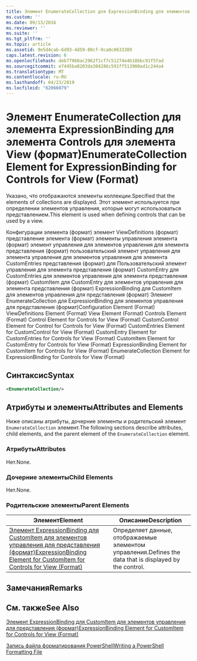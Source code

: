 ```yaml
---
title: Элемент EnumerateCollection для ExpressionBinding для элементов управления для представления (формат) | Документация Майкрософт
ms.custom: ''
ms.date: 09/13/2016
ms.reviewer: ''
ms.suite: ''
ms.tgt_pltfrm: ''
ms.topic: article
ms.assetid: 9e5d4cab-6d93-4d59-80cf-9ca0c0633309
caps.latest.revision: 6
ms.openlocfilehash: deb77960ac2962f1cf7c51274e4b18bbc91f5fad
ms.sourcegitcommit: e7445ba8203da304286c591ff513900ad1c244a4
ms.translationtype: MT
ms.contentlocale: ru-RU
ms.lasthandoff: 04/23/2019
ms.locfileid: "62066079"
---
```

# <a name="enumeratecollection-element-for-expressionbinding-for-controls-for-view-format"></a><span data-ttu-id="2c7dd-102">Элемент EnumerateCollection для элемента ExpressionBinding для элемента Controls для элемента View (формат)</span><span class="sxs-lookup"><span data-stu-id="2c7dd-102">EnumerateCollection Element for ExpressionBinding for Controls for View (Format)</span></span>

<span data-ttu-id="2c7dd-103">Указано, что отображаются элементы коллекции.</span><span class="sxs-lookup"><span data-stu-id="2c7dd-103">Specified that the elements of collections are displayed.</span></span> <span data-ttu-id="2c7dd-104">Этот элемент используется при определении элементов управления, которые могут использоваться представлением.</span><span class="sxs-lookup"><span data-stu-id="2c7dd-104">This element is used when defining controls that can be used by a view.</span></span>

<span data-ttu-id="2c7dd-105">Конфигурации элемента (формат) элемент ViewDefinitions (формат) представление элемента (формат) элементы управления элемента (формат) элемент управления для элементов управления для элемента представления (формат) пользовательский элемент управления для элемента управления для элементов управления для элемента CustomEntries представления (формат) для Пользовательский элемент управления для элемента представления (формат) CustomEntry для CustomEntries для элементов управления для элемента представления (формат) CustomItem для CustomEntry для элементов управления для элемента представления (формат) ExpressionBinding для CustomItem для элементов управления для представления (формат) Элемент EnumerateCollection для ExpressionBinding для элементов управления для представления (формат)</span><span class="sxs-lookup"><span data-stu-id="2c7dd-105">Configuration Element (Format) ViewDefinitions Element (Format) View Element (Format) Controls Element (Format) Control Element for Controls for View (Format) CustomControl Element for Control for Controls for View (Format) CustomEntries Element for CustomControl for View (Format) CustomEntry Element for CustomEntries for Controls for View (Format) CustomItem Element for CustomEntry for Controls for View (Format) ExpressionBinding Element for CustomItem for Controls for View (Format) EnumerateCollection Element for ExpressionBinding for Controls for View (Format)</span></span>

## <a name="syntax"></a><span data-ttu-id="2c7dd-106">Синтаксис</span><span class="sxs-lookup"><span data-stu-id="2c7dd-106">Syntax</span></span>

```xml
<EnumerateCollection/>
```

## <a name="attributes-and-elements"></a><span data-ttu-id="2c7dd-107">Атрибуты и элементы</span><span class="sxs-lookup"><span data-stu-id="2c7dd-107">Attributes and Elements</span></span>

<span data-ttu-id="2c7dd-108">Ниже описаны атрибуты, дочерние элементы и родительский элемент `EnumerateCollection` элемент.</span><span class="sxs-lookup"><span data-stu-id="2c7dd-108">The following sections describe attributes, child elements, and the parent element of the `EnumerateCollection` element.</span></span>

### <a name="attributes"></a><span data-ttu-id="2c7dd-109">Атрибуты</span><span class="sxs-lookup"><span data-stu-id="2c7dd-109">Attributes</span></span>

<span data-ttu-id="2c7dd-110">Нет.</span><span class="sxs-lookup"><span data-stu-id="2c7dd-110">None.</span></span>

### <a name="child-elements"></a><span data-ttu-id="2c7dd-111">Дочерние элементы</span><span class="sxs-lookup"><span data-stu-id="2c7dd-111">Child Elements</span></span>

<span data-ttu-id="2c7dd-112">Нет.</span><span class="sxs-lookup"><span data-stu-id="2c7dd-112">None.</span></span>

### <a name="parent-elements"></a><span data-ttu-id="2c7dd-113">Родительские элементы</span><span class="sxs-lookup"><span data-stu-id="2c7dd-113">Parent Elements</span></span>

|<span data-ttu-id="2c7dd-114">Элемент</span><span class="sxs-lookup"><span data-stu-id="2c7dd-114">Element</span></span>|<span data-ttu-id="2c7dd-115">Описание</span><span class="sxs-lookup"><span data-stu-id="2c7dd-115">Description</span></span>|
|-------------|-----------------|
|[<span data-ttu-id="2c7dd-116">Элемент ExpressionBinding для CustomItem для элементов управления для представления (формат)</span><span class="sxs-lookup"><span data-stu-id="2c7dd-116">ExpressionBinding Element for CustomItem for Controls for View (Format)</span></span>](./expressionbinding-element-for-customitem-for-controls-for-view-format.md)|<span data-ttu-id="2c7dd-117">Определяет данные, отображаемые элементом управления.</span><span class="sxs-lookup"><span data-stu-id="2c7dd-117">Defines the data that is displayed by the control.</span></span>|

## <a name="remarks"></a><span data-ttu-id="2c7dd-118">Замечания</span><span class="sxs-lookup"><span data-stu-id="2c7dd-118">Remarks</span></span>

## <a name="see-also"></a><span data-ttu-id="2c7dd-119">См. также</span><span class="sxs-lookup"><span data-stu-id="2c7dd-119">See Also</span></span>

[<span data-ttu-id="2c7dd-120">Элемент ExpressionBinding для CustomItem для элементов управления для представления (формат)</span><span class="sxs-lookup"><span data-stu-id="2c7dd-120">ExpressionBinding Element for CustomItem for Controls for View (Format)</span></span>](./expressionbinding-element-for-customitem-for-controls-for-view-format.md)

[<span data-ttu-id="2c7dd-121">Запись файла форматирования PowerShell</span><span class="sxs-lookup"><span data-stu-id="2c7dd-121">Writing a PowerShell Formatting File</span></span>](./writing-a-powershell-formatting-file.md)

